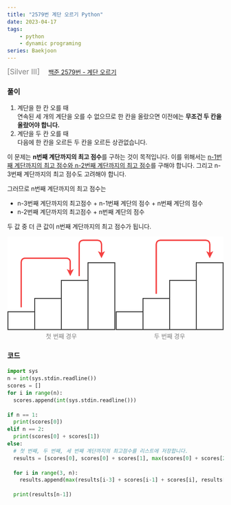 ```yaml
---
title: "2579번 계단 오르기 Python"
date: 2023-04-17
tags: 
    - python
    - dynamic programing
series: Baekjoon
---
```

<div style='display: flex; gap: 20px;'><div style='color: gray; font-size: 17px;'>[Silver III]</div><a href='https://www.acmicpc.net/problem/2579'> 백준 2579번 - 계단 오르기</a></div>


### 풀이
1. 계단을 한 칸 오를 때  
    연속된 세 개의 계단을 오를 수 없으므로 한 칸을 올랐으면 이전에는  **무조건 두 칸을 올랐어야 합니다.**
2. 계단을 두 칸 오를 때  
    다음에 한 칸을 오르든 두 칸을 오르든 상관없습니다.

이 문제는 **n번째 계단까지의 최고 점수**를 구하는 것이 목적입니다. 이를 위해서는 <u>n-1번째 계단까지의 최고 점수와 n-2번째 계단까지의 최고 점수</u>를 구해야 합니다. 그리고 n-3번째 계단까지의 최고 점수도 고려해야 합니다.

그러므로 n번째 계단까지의 최고 점수는  
- n-3번째 계단까지의 최고점수 + n-1번째 계단의 점수 + n번째 계단의 점수
- n-2번째 계단까지의 최고점수 + n번째 계단의 점수  

두 값 중 더 큰 값이 n번째 계단까지의 최고 점수가 됩니다. 


<div style='display: flex; justify-content:space-around'>
<div>
<img src='./case1.svg' alt='1'/>
<div style='text-align: center; color: gray'>첫 번째 경우</div>
</div>
<div>
<img src='./case2.svg' alt='2'/>
<div style='text-align: center; color: gray'>두 번째 경우</div>
</div>
</div>  
    


### 코드
```python
import sys 
n = int(sys.stdin.readline())
scores = []
for i in range(n):
  scores.append(int(sys.stdin.readline()))

if n == 1:
  print(scores[0])
elif n == 2:
  print(scores[0] + scores[1])
else:
  # 첫 번째, 두 번째, 세 번째 계단까지의 최고점수를 리스트에 저장합니다.
  results = [scores[0], scores[0] + scores[1], max(scores[0] + scores[2], scores[1] + scores[2])]
  
  for i in range(3, n):
    results.append(max(results[i-3] + scores[i-1] + scores[i], results[i-2] + scores[i]))
  
  print(results[n-1])
```